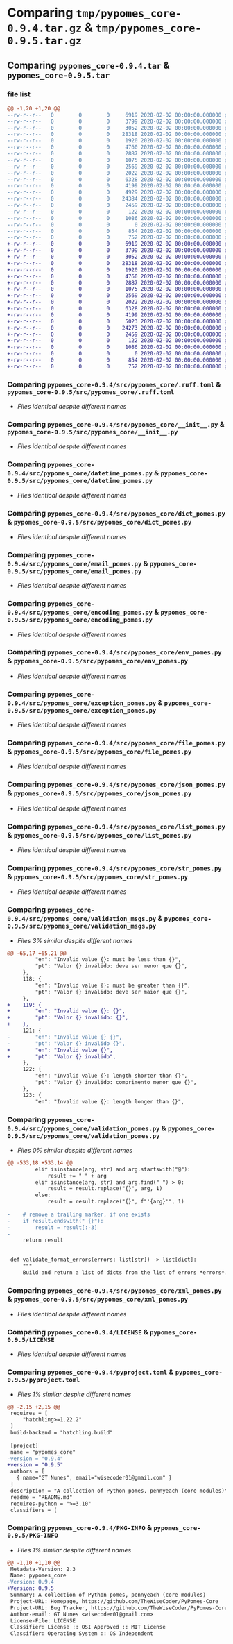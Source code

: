 # Comparing `tmp/pypomes_core-0.9.4.tar.gz` & `tmp/pypomes_core-0.9.5.tar.gz`

## Comparing `pypomes_core-0.9.4.tar` & `pypomes_core-0.9.5.tar`

### file list

```diff
@@ -1,20 +1,20 @@
--rw-r--r--   0        0        0     6919 2020-02-02 00:00:00.000000 pypomes_core-0.9.4/src/pypomes_core/.ruff.toml
--rw-r--r--   0        0        0     3799 2020-02-02 00:00:00.000000 pypomes_core-0.9.4/src/pypomes_core/__init__.py
--rw-r--r--   0        0        0     3052 2020-02-02 00:00:00.000000 pypomes_core-0.9.4/src/pypomes_core/datetime_pomes.py
--rw-r--r--   0        0        0    28318 2020-02-02 00:00:00.000000 pypomes_core-0.9.4/src/pypomes_core/dict_pomes.py
--rw-r--r--   0        0        0     1920 2020-02-02 00:00:00.000000 pypomes_core-0.9.4/src/pypomes_core/email_pomes.py
--rw-r--r--   0        0        0     4760 2020-02-02 00:00:00.000000 pypomes_core-0.9.4/src/pypomes_core/encoding_pomes.py
--rw-r--r--   0        0        0     2887 2020-02-02 00:00:00.000000 pypomes_core-0.9.4/src/pypomes_core/env_pomes.py
--rw-r--r--   0        0        0     1075 2020-02-02 00:00:00.000000 pypomes_core-0.9.4/src/pypomes_core/exception_pomes.py
--rw-r--r--   0        0        0     2569 2020-02-02 00:00:00.000000 pypomes_core-0.9.4/src/pypomes_core/file_pomes.py
--rw-r--r--   0        0        0     2022 2020-02-02 00:00:00.000000 pypomes_core-0.9.4/src/pypomes_core/json_pomes.py
--rw-r--r--   0        0        0     6328 2020-02-02 00:00:00.000000 pypomes_core-0.9.4/src/pypomes_core/list_pomes.py
--rw-r--r--   0        0        0     4199 2020-02-02 00:00:00.000000 pypomes_core-0.9.4/src/pypomes_core/str_pomes.py
--rw-r--r--   0        0        0     4929 2020-02-02 00:00:00.000000 pypomes_core-0.9.4/src/pypomes_core/validation_msgs.py
--rw-r--r--   0        0        0    24384 2020-02-02 00:00:00.000000 pypomes_core-0.9.4/src/pypomes_core/validation_pomes.py
--rw-r--r--   0        0        0     2459 2020-02-02 00:00:00.000000 pypomes_core-0.9.4/src/pypomes_core/xml_pomes.py
--rw-r--r--   0        0        0      122 2020-02-02 00:00:00.000000 pypomes_core-0.9.4/.gitignore
--rw-r--r--   0        0        0     1086 2020-02-02 00:00:00.000000 pypomes_core-0.9.4/LICENSE
--rw-r--r--   0        0        0        0 2020-02-02 00:00:00.000000 pypomes_core-0.9.4/README.md
--rw-r--r--   0        0        0      854 2020-02-02 00:00:00.000000 pypomes_core-0.9.4/pyproject.toml
--rw-r--r--   0        0        0      752 2020-02-02 00:00:00.000000 pypomes_core-0.9.4/PKG-INFO
+-rw-r--r--   0        0        0     6919 2020-02-02 00:00:00.000000 pypomes_core-0.9.5/src/pypomes_core/.ruff.toml
+-rw-r--r--   0        0        0     3799 2020-02-02 00:00:00.000000 pypomes_core-0.9.5/src/pypomes_core/__init__.py
+-rw-r--r--   0        0        0     3052 2020-02-02 00:00:00.000000 pypomes_core-0.9.5/src/pypomes_core/datetime_pomes.py
+-rw-r--r--   0        0        0    28318 2020-02-02 00:00:00.000000 pypomes_core-0.9.5/src/pypomes_core/dict_pomes.py
+-rw-r--r--   0        0        0     1920 2020-02-02 00:00:00.000000 pypomes_core-0.9.5/src/pypomes_core/email_pomes.py
+-rw-r--r--   0        0        0     4760 2020-02-02 00:00:00.000000 pypomes_core-0.9.5/src/pypomes_core/encoding_pomes.py
+-rw-r--r--   0        0        0     2887 2020-02-02 00:00:00.000000 pypomes_core-0.9.5/src/pypomes_core/env_pomes.py
+-rw-r--r--   0        0        0     1075 2020-02-02 00:00:00.000000 pypomes_core-0.9.5/src/pypomes_core/exception_pomes.py
+-rw-r--r--   0        0        0     2569 2020-02-02 00:00:00.000000 pypomes_core-0.9.5/src/pypomes_core/file_pomes.py
+-rw-r--r--   0        0        0     2022 2020-02-02 00:00:00.000000 pypomes_core-0.9.5/src/pypomes_core/json_pomes.py
+-rw-r--r--   0        0        0     6328 2020-02-02 00:00:00.000000 pypomes_core-0.9.5/src/pypomes_core/list_pomes.py
+-rw-r--r--   0        0        0     4199 2020-02-02 00:00:00.000000 pypomes_core-0.9.5/src/pypomes_core/str_pomes.py
+-rw-r--r--   0        0        0     5023 2020-02-02 00:00:00.000000 pypomes_core-0.9.5/src/pypomes_core/validation_msgs.py
+-rw-r--r--   0        0        0    24273 2020-02-02 00:00:00.000000 pypomes_core-0.9.5/src/pypomes_core/validation_pomes.py
+-rw-r--r--   0        0        0     2459 2020-02-02 00:00:00.000000 pypomes_core-0.9.5/src/pypomes_core/xml_pomes.py
+-rw-r--r--   0        0        0      122 2020-02-02 00:00:00.000000 pypomes_core-0.9.5/.gitignore
+-rw-r--r--   0        0        0     1086 2020-02-02 00:00:00.000000 pypomes_core-0.9.5/LICENSE
+-rw-r--r--   0        0        0        0 2020-02-02 00:00:00.000000 pypomes_core-0.9.5/README.md
+-rw-r--r--   0        0        0      854 2020-02-02 00:00:00.000000 pypomes_core-0.9.5/pyproject.toml
+-rw-r--r--   0        0        0      752 2020-02-02 00:00:00.000000 pypomes_core-0.9.5/PKG-INFO
```

### Comparing `pypomes_core-0.9.4/src/pypomes_core/.ruff.toml` & `pypomes_core-0.9.5/src/pypomes_core/.ruff.toml`

 * *Files identical despite different names*

### Comparing `pypomes_core-0.9.4/src/pypomes_core/__init__.py` & `pypomes_core-0.9.5/src/pypomes_core/__init__.py`

 * *Files identical despite different names*

### Comparing `pypomes_core-0.9.4/src/pypomes_core/datetime_pomes.py` & `pypomes_core-0.9.5/src/pypomes_core/datetime_pomes.py`

 * *Files identical despite different names*

### Comparing `pypomes_core-0.9.4/src/pypomes_core/dict_pomes.py` & `pypomes_core-0.9.5/src/pypomes_core/dict_pomes.py`

 * *Files identical despite different names*

### Comparing `pypomes_core-0.9.4/src/pypomes_core/email_pomes.py` & `pypomes_core-0.9.5/src/pypomes_core/email_pomes.py`

 * *Files identical despite different names*

### Comparing `pypomes_core-0.9.4/src/pypomes_core/encoding_pomes.py` & `pypomes_core-0.9.5/src/pypomes_core/encoding_pomes.py`

 * *Files identical despite different names*

### Comparing `pypomes_core-0.9.4/src/pypomes_core/env_pomes.py` & `pypomes_core-0.9.5/src/pypomes_core/env_pomes.py`

 * *Files identical despite different names*

### Comparing `pypomes_core-0.9.4/src/pypomes_core/exception_pomes.py` & `pypomes_core-0.9.5/src/pypomes_core/exception_pomes.py`

 * *Files identical despite different names*

### Comparing `pypomes_core-0.9.4/src/pypomes_core/file_pomes.py` & `pypomes_core-0.9.5/src/pypomes_core/file_pomes.py`

 * *Files identical despite different names*

### Comparing `pypomes_core-0.9.4/src/pypomes_core/json_pomes.py` & `pypomes_core-0.9.5/src/pypomes_core/json_pomes.py`

 * *Files identical despite different names*

### Comparing `pypomes_core-0.9.4/src/pypomes_core/list_pomes.py` & `pypomes_core-0.9.5/src/pypomes_core/list_pomes.py`

 * *Files identical despite different names*

### Comparing `pypomes_core-0.9.4/src/pypomes_core/str_pomes.py` & `pypomes_core-0.9.5/src/pypomes_core/str_pomes.py`

 * *Files identical despite different names*

### Comparing `pypomes_core-0.9.4/src/pypomes_core/validation_msgs.py` & `pypomes_core-0.9.5/src/pypomes_core/validation_msgs.py`

 * *Files 3% similar despite different names*

```diff
@@ -65,17 +65,21 @@
         "en": "Invalid value {}: must be less than {}",
         "pt": "Valor {} inválido: deve ser menor que {}",
     },
     118: {
         "en": "Invalid value {}: must be greater than {}",
         "pt": "Valor {} inválido: deve ser maior que {}",
     },
+    119: {
+        "en": "Invalid value {}: {}",
+        "pt": "Valor {} inválido: {}",
+    },
     121: {
-        "en": "Invalid value {} {}",
-        "pt": "Valor {} inválido {}",
+        "en": "Invalid value {}",
+        "pt": "Valor {} inválido",
     },
     122: {
         "en": "Invalid value {}: length shorter than {}",
         "pt": "Valor {} inválido: comprimento menor que {}",
     },
     123: {
         "en": "Invalid value {}: length longer than {}",
```

### Comparing `pypomes_core-0.9.4/src/pypomes_core/validation_pomes.py` & `pypomes_core-0.9.5/src/pypomes_core/validation_pomes.py`

 * *Files 0% similar despite different names*

```diff
@@ -533,18 +533,14 @@
         elif isinstance(arg, str) and arg.startswith("@"):
             result += " " + arg
         elif isinstance(arg, str) and arg.find(" ") > 0:
             result = result.replace("{}", arg, 1)
         else:
             result = result.replace("{}", f"'{arg}'", 1)
 
-    # remove a trailing marker, if one exists
-    if result.endswith(" {}"):
-        result = result[:-3]
-
     return result
 
 
 def validate_format_errors(errors: list[str]) -> list[dict]:
     """
     Build and return a list of dicts from the list of errors *errors*.
```

### Comparing `pypomes_core-0.9.4/src/pypomes_core/xml_pomes.py` & `pypomes_core-0.9.5/src/pypomes_core/xml_pomes.py`

 * *Files identical despite different names*

### Comparing `pypomes_core-0.9.4/LICENSE` & `pypomes_core-0.9.5/LICENSE`

 * *Files identical despite different names*

### Comparing `pypomes_core-0.9.4/pyproject.toml` & `pypomes_core-0.9.5/pyproject.toml`

 * *Files 1% similar despite different names*

```diff
@@ -2,15 +2,15 @@
 requires = [
     "hatchling>=1.22.2"
 ]
 build-backend = "hatchling.build"
 
 [project]
 name = "pypomes_core"
-version = "0.9.4"
+version = "0.9.5"
 authors = [
   { name="GT Nunes", email="wisecoder01@gmail.com" }
 ]
 description = "A collection of Python pomes, pennyeach (core modules)"
 readme = "README.md"
 requires-python = ">=3.10"
 classifiers = [
```

### Comparing `pypomes_core-0.9.4/PKG-INFO` & `pypomes_core-0.9.5/PKG-INFO`

 * *Files 1% similar despite different names*

```diff
@@ -1,10 +1,10 @@
 Metadata-Version: 2.3
 Name: pypomes_core
-Version: 0.9.4
+Version: 0.9.5
 Summary: A collection of Python pomes, pennyeach (core modules)
 Project-URL: Homepage, https://github.com/TheWiseCoder/PyPomes-Core
 Project-URL: Bug Tracker, https://github.com/TheWiseCoder/PyPomes-Core/issues
 Author-email: GT Nunes <wisecoder01@gmail.com>
 License-File: LICENSE
 Classifier: License :: OSI Approved :: MIT License
 Classifier: Operating System :: OS Independent
```

